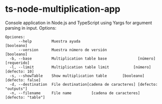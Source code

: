 # ts-node-multiplication-app
Console application in Node.js and TypeScript using Yargs for argument parsing in input.
Options:
```
Opciones:
      --help         Muestra ayuda                                    [booleano]
      --version      Muestra número de versión                        [booleano]
  -b, --base         Multiplication table base              [número] [requerido]
  -l, --limit        Multiplication table limit           [número] [defecto: 10]
  -s, --showTable    Show multiplication table       [booleano] [defecto: false]
  -d, --destination  File destination[cadena de caracteres] [defecto: "outputs"]
  -n, --filename     File name         [cadena de caracteres] [defecto: "table"]
```
